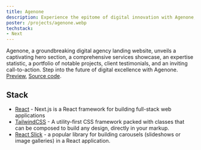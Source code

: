 ```yaml
---
title: Agenone
description: Experience the epitome of digital innovation with Agenone, a dynamic agency landing website meticulously crafted using Next.js, Tailwind CSS, and GSAP technology. Dive into a visually stunning hero section, conveying the agency's core advantages, explore an exhaustive services segment showcasing their diverse offerings, grasp their expertise through an experience statistic, peruse a portfolio highlighting past triumphs, read glowing testimonials from satisfied clients, and find a compelling call-to-action beckoning potential clients to initiate contact.
poster: /projects/agenone.webp
techstack:
- Next
---
```

Agenone, a groundbreaking digital agency landing website, unveils a captivating hero section, a comprehensive services showcase, an expertise statistic, a portfolio of notable projects, client testimonials, and an inviting call-to-action. Step into the future of digital excellence with Agenone.
[Preview](https://agenone.wiscaksono.com), [Source code](https://github.com/wiscaksono/agenone).

## Stack
- [React](https://nextjs.org) - Next.js is a React framework for building full-stack web applications
- [TailwindCSS](https://tailwindcss.com) - A utility-first CSS framework packed with classes that can be composed to build any design, directly in your markup.
- [React Slick](https://expo.dev) - a popular library for building carousels (slideshows or image galleries) in a React application.
